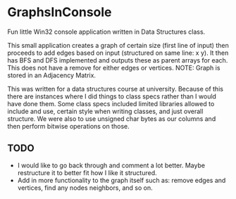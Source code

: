 # GraphsInConsole
Fun little Win32 console application written in Data Structures class.

This small application creates a graph of certain size (first line of input) then proceeds to add edges based on 
input (structured on same line: x y). It then has BFS and DFS implemented and outputs these as parent arrays for each. 
This does not have a remove for either edges or vertices. NOTE: Graph is stored in an Adjacency Matrix.

This was written for a data structures course at university. Because of this there are instances where
I did things to class specs rather than I would have done them. Some class specs included limited libraries 
allowed to include and use, certain style when writing classes, and just overall structure. We were also to use unsigned char 
bytes as our columns and then perform bitwise operations on those.

## TODO
- I would like to go back through and comment a lot better. Maybe restructure it to better fit how I like it structured. 
- Add in more functionality to the graph itself such as: remove edges and vertices, find any nodes neighbors, and so on.

